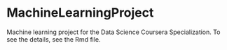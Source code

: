 # MachineLearningProject

Machine learning project for the Data Science Coursera Specialization. To see the details, see the Rmd file.
